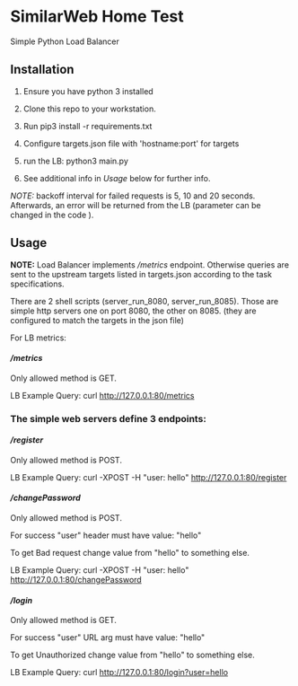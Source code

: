# SimilarWeb Home Test

Simple Python Load Balancer

## Installation

1. Ensure you have python 3 installed

2. Clone this repo to your workstation.

3. Run pip3 install -r requirements.txt

4. Configure targets.json file with 'hostname:port' for targets

5. run the LB: python3 main.py

6. See additional info in *Usage* below for further info.

*NOTE:* backoff interval for failed requests is 5, 10 and 20 seconds.
Afterwards, an error will be returned from the LB 
(parameter can be changed in the code ).

## Usage

**NOTE:**
Load Balancer implements */metrics* endpoint.
Otherwise queries are sent to the upstream targets listed in targets.json
according to the task specifications.


There are 2 shell scripts (server_run_8080, server_run_8085).
Those are simple http servers one on port 8080, the other on 8085.
(they are configured to match the targets in the json file)

For LB metrics:
#### */metrics*

Only allowed method is GET.

LB Example Query: curl http://127.0.0.1:80/metrics


### The simple web servers define 3 endpoints:

#### */register*

Only allowed method is POST.

LB Example Query: curl -XPOST -H "user: hello" http://127.0.0.1:80/register 

#### */changePassword*

Only allowed method is POST.

For success "user" header must have value: "hello"

To get Bad request change value from "hello" to something else.

LB Example Query: curl -XPOST -H "user: hello" http://127.0.0.1:80/changePassword 


#### */login*

Only allowed method is GET.

For success "user" URL arg must have value: "hello"

To get Unauthorized change value from "hello" to something else.

LB Example Query: curl http://127.0.0.1:80/login?user=hello 

